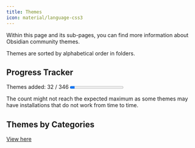 ```yaml
---
title: Themes
icon: material/language-css3
---
```


Within this page and its sub-pages, you can find more information about Obsidian community themes.

Themes are sorted by alphabetical order in folders.

## Progress Tracker
<p>
    Themes added: 32 / 346
    <progress value="32" max="346"/>
</p>

The count might not reach the expected maximum as some themes may have installations that do not work from time to time.

## Themes by Categories
[View here](./categories.md)